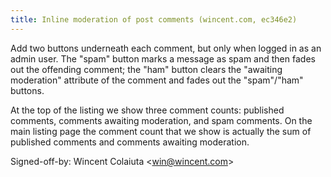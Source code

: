 ```yaml
---
title: Inline moderation of post comments (wincent.com, ec346e2)
---
```


Add two buttons underneath each comment, but only when logged in as an admin user. The "spam" button marks a message as spam and then fades out the offending comment; the "ham" button clears the "awaiting moderation" attribute of the comment and fades out the "spam"/"ham" buttons.

At the top of the listing we show three comment counts: published comments, comments awaiting moderation, and spam comments. On the main listing page the comment count that we show is actually the sum of published comments and comments awaiting moderation.

Signed-off-by: Wincent Colaiuta &lt;win@wincent.com&gt;
